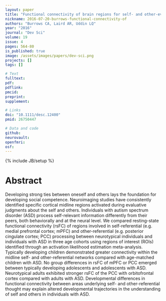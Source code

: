 ```yaml
---
layout: paper
title: "Functional connectivity of brain regions for self- and other-evaluation in children, adolescents and adults with autism."
nickname: 2016-07-20-burrows-functional-connectivity-of
authors: "Burrows CA, Laird AR, Uddin LQ"
year: "2016"
journal: "Dev Sci"
volume: 19
issue: 4
pages: 564-80
is_published: true
image: /assets/images/papers/dev-sci.png
projects: []
tags: []

# Text
fulltext:
pdf:
pdflink:
pmcid: 
preprint:
supplement:

# Links
doi: "10.1111/desc.12400"
pmid: 26750447

# Data and code
github:
neurovault:
openfmri:
osf:
---
```

{% include JB/setup %}

# Abstract

Developing strong ties between oneself and others lays the foundation for developing social competence. Neuroimaging studies have consistently identified specific cortical midline regions activated during evaluative judgments about the self and others. Individuals with autism spectrum disorder (ASD) process self-relevant information differently from their peers, both behaviorally and at the neural level. We compared resting-state functional connectivity (rsFC) of regions involved in self-referential (e.g. medial prefrontal cortex; mPFC) and other-referential (e.g. posterior cingulate cortex; PCC) processing between neurotypical individuals and individuals with ASD in three age cohorts using regions of interest (ROIs) identified through an activation likelihood estimation meta-analysis. Typically developing children demonstrated greater connectivity within the midline self- and other-referential networks compared with age-matched children with ASD. No group differences in rsFC of mPFC or PCC emerged between typically developing adolescents and adolescents with ASD. Neurotypical adults exhibited stronger rsFC of the PCC with orbitofrontal cortex compared with adults with ASD. Developmental differences in functional connectivity between areas underlying self- and other-referential thought may explain altered developmental trajectories in the understanding of self and others in individuals with ASD.
